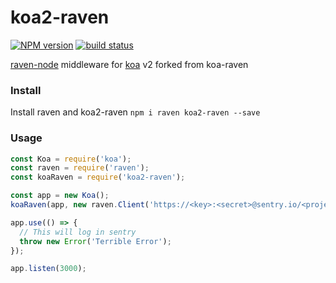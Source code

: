 # koa2-raven
[![NPM version][npm-image]][npm-url]
[![build status][travis-image]][travis-url]

[npm-image]: https://img.shields.io/npm/v/koa2-raven.svg
[npm-url]: https://npmjs.org/package/koa2-raven
[travis-image]: https://travis-ci.org/scttcper/koa2-raven.svg
[travis-url]: https://travis-ci.org/scttcper/koa2-raven

[raven-node](https://github.com/getsentry/raven-node) middleware for [koa](https://github.com/koajs/koa) v2 forked from koa-raven


### Install
Install raven and koa2-raven
```npm i raven koa2-raven --save```

### Usage

```javascript
const Koa = require('koa');
const raven = require('raven');
const koaRaven = require('koa2-raven');

const app = new Koa();
koaRaven(app, new raven.Client('https://<key>:<secret>@sentry.io/<project>'));

app.use(() => {
  // This will log in sentry
  throw new Error('Terrible Error');
});

app.listen(3000);
```
